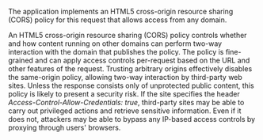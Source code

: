 The application implements an HTML5 cross-origin resource sharing (CORS) policy for this request that allows access from any domain.

An HTML5 cross-origin resource sharing (CORS) policy controls whether and how content running on other domains can perform two-way interaction with the domain that publishes the policy.
The policy is fine-grained and can apply access controls per-request based on the URL and other features of the request.
Trusting arbitrary origins effectively disables the same-origin policy, allowing two-way interaction by third-party web sites.
Unless the response consists only of unprotected public content, this policy is likely to present a security risk.
If the site specifies the header *Access-Control-Allow-Credentials: true*, third-party sites may be able to carry out privileged actions and retrieve sensitive information.
Even if it does not, attackers may be able to bypass any IP-based access controls by proxying through users' browsers.
